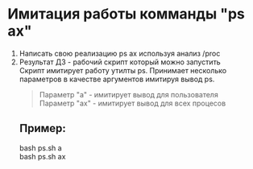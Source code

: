 
# Имитация работы комманды "ps ax"
  1. Написать свою реализацию ps ax используя анализ /proc
  2. Результат ДЗ - рабочий скрипт который можно запустить \
Скрипт имитирует работу утилты ps. Принимает несколько параметров в качестве аргументов имитируя вывод ps.
     > Параметр "a" - имитирует вывод для пользователя \
     > Параметр "ax" - имитирует вывод для всех процесов 
     ## Пример:
     bash ps.sh a \
     bash ps.sh ax
